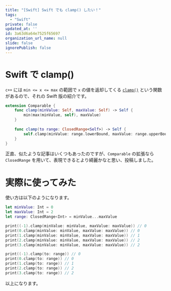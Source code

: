 ```yaml
---
title: "[Swift] Swift でも clamp() したい！"
tags:
  - "Swift"
private: false
updated_at: ''
id: 3a63d6a64e7525f65697
organization_url_name: null
slide: false
ignorePublish: false
---
```


# Swift で clamp() 

`c++` には `min <= x <= max` の範囲で `x` の値を返却してくる [`clamp()`](https://cpprefjp.github.io/reference/algorithm/clamp.html) という関数があるので、それの Swift 版の紹介です。

```swift
extension Comparable {
    func clamp(minValue: Self, maxValue: Self) -> Self {
        min(max(minValue, self), maxValue)
    }
    
    func clamp(to range: ClosedRange<Self>) -> Self {
        self.clamp(minValue: range.lowerBound, maxValue: range.upperBound)
    }
}
```

正直、似たような記事はいくつもあったのですが、`Comparable` の拡張なら `ClosedRange` を用いて、表現できるとより綺麗かなと思い、投稿しました。

# 実際に使ってみた

使い方は以下のようになります。

```swift
let minValue: Int = 0
let maxValue: Int = 2
let range: ClosedRange<Int> = minValue...maxValue

print((-1).clamp(minValue: minValue, maxValue: maxValue)) // 0
print(0.clamp(minValue: minValue, maxValue: maxValue)) // 0
print(1.clamp(minValue: minValue, maxValue: maxValue)) // 1
print(2.clamp(minValue: minValue, maxValue: maxValue)) // 2
print(3.clamp(minValue: minValue, maxValue: maxValue)) // 2

print((-1).clamp(to: range)) // 0
print(0.clamp(to: range)) // 0
print(1.clamp(to: range)) // 1
print(2.clamp(to: range)) // 2
print(3.clamp(to: range)) // 2
```

以上になります。
